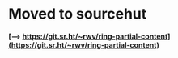 # Moved to sourcehut

**[--> https://git.sr.ht/~rwv/ring-partial-content](https://git.sr.ht/~rwv/ring-partial-content)**
